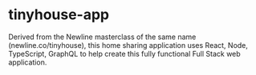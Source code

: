 # tinyhouse-app
Derived from the Newline masterclass of the same name (newline.co/tinyhouse), this home sharing application uses React, Node, TypeScript, GraphQL to help create this fully functional Full Stack web application.
